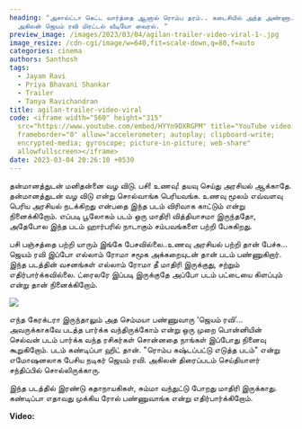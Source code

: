 ```yaml
---
heading: "அசால்ட்டா கெட்ட வார்த்தை ஆனால் ரொம்ப தரம்.. கடைசியில் அந்த அண்ணா..
  அகிலன் ஜெயம் ரவி மிரட்டல் வீடியோ வைரல். "
preview_image: /images/2023/03/04/agilan-trailer-video-viral-1-.jpg
image_resize: /cdn-cgi/image/w=640,fit=scale-down,q=80,f=auto
categories: cinema
authors: Santhosh
tags:
  - Jayam Ravi
  - Priya Bhavani Shankar
  - Trailer
  - Tanya Ravichandran
title: agilan-trailer-video-viral
code: <iframe width="560" height="315"
  src="https://www.youtube.com/embed/HYYn9DXRGPM" title="YouTube video player"
  frameborder="0" allow="accelerometer; autoplay; clipboard-write;
  encrypted-media; gyroscope; picture-in-picture; web-share"
  allowfullscreen></iframe>
date: 2023-03-04 20:26:10 +0530
---
```

தன்மானத்துடன் மனிதன்னை வழ விடு. பசி! உணவு! தயவு செய்து அரசியல் ஆக்காதே. தன்மானத்துடன் வழ விடு என்று சொல்வாங்க பெரியவங்க. உணவு மூலம் எவ்வளவு பெரிய அரசியல் நடக்கிறது என்பதை இந்த படம் விரிவாக காட்டும் என்று நினைக்கிறோம். எப்படி பூலோகம் படம் ஒரு மாதிரி வித்தியாசமா இருந்ததோ, அதேபோல இந்த படம் ஹார்பரில் நாடாகும் சம்பவங்களை பற்றி பேசுகிறது. 

பசி பஞ்சத்தை பற்றி யாரும் இங்கே பேசவில்லை..உணவு அரசியல் பற்றி தான் பேச்சு... ஜெயம் ரவி இப்போ எல்லாம் ரோமா சமூக அக்கறையுடன் தான் படம் பண்ணுகிறார். இந்த படத்தின் வசனங்கள் எல்லாம் ரோமா தீ மாதிரி இருக்குது, சற்றும் எதிர்பார்க்கவில்லை. ட்ரைலரே இப்படி இருக்குதே அப்போ படம் பட்டையை கிளப்பும் என்று தான் நினைக்கிறோம்.

![](/images/2023/03/04/agilan-trailer-video-viral-2-.jpg)

எந்த கேரக்டரா இருந்தாலும் அத செம்மயா பண்ணுவாரு ‘ஜெயம் ரவி’... அவருக்காகவே படத்த பார்க்க வந்திருக்கோம் என்று ஒரு முறை பொன்னியின் செல்வன் படம் பார்க்க வந்த ரசிகர்கள் சொன்னதை நாங்கள் இப்போது நினைவு கூறுகிறோம். படம் கண்டிப்பா ஹிட் தான். "ரொம்ப கஷ்டப்பட்டு எடுத்த படம்" என்று எமோஷனலாக பேசிய நடிகர் ஜெயம் ரவி. அகிலன் திரைப்படம் செய்தியாளர் சந்திப்பில் சொல்லிருக்காரு. 

இந்த படத்தில் இரண்டு கதாநாயகிகள், சும்மா வந்துட்டு போறது மாதிரி இருக்காது. கண்டிப்பா எதாவது முக்கிய ரோல் பண்ணுவாங்க என்று எதிர்பார்க்கிறோம். 

**V﻿ideo:**